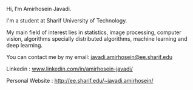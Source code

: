 Hi, I’m Amirhosein Javadi.

I'm a student at Sharif University of Technology.

My main field of interest lies in statistics, image processing, computer vision, algorithms specially distributed algorithms, machine learning and deep learning.

You can contact me by my email: javadi.amirhosein@ee.sharif.edu

Linkedin : www.linkedin.com/in/amirhosein-javadi/

Personal Website : http://ee.sharif.edu/~javadi.amirhosein/
